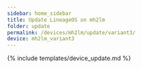 ```yaml
---
sidebar: home_sidebar
title: Update LineageOS on mh2lm
folder: update
permalink: /devices/mh2lm/update/variant3/
device: mh2lm_variant3
---
```

{% include templates/device_update.md %}
